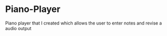 # Piano-Player
Piano player that I created which allows the user to enter notes and revise a audio output
